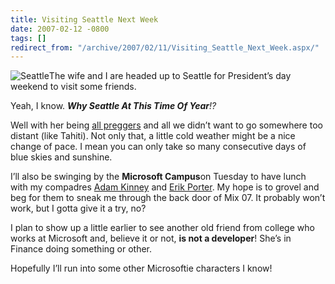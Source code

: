 ```yaml
---
title: Visiting Seattle Next Week
date: 2007-02-12 -0800
tags: []
redirect_from: "/archive/2007/02/11/Visiting_Seattle_Next_Week.aspx/"
---
```


![Seattle](https://haacked.com/images/seattle.jpg)The wife and I are
headed up to Seattle for President’s day weekend to visit some friends.

Yeah, I know. ***Why Seattle At This Time Of Year**!?*

Well with her being [all
preggers](https://haacked.com/archive/2006/11/05/World_Domination_Phase_1_Commenced.aspx "It's a boy!")
and all we didn’t want to go somewhere too distant (like Tahiti). Not
only that, a little cold weather might be a nice change of pace. I mean
you can only take so many consecutive days of blue skies and sunshine.

I’ll also be swinging by the **Microsoft Campus**on Tuesday to have
lunch with my compadres [Adam
Kinney](http://adamkinney.com/ "Devigner at Work") and [Erik
Porter](http://weblogs.asp.net/eporter/ "Erik Porter’s Blog"). My hope
is to grovel and beg for them to sneak me through the back door of Mix
07. It probably won’t work, but I gotta give it a try, no?

I plan to show up a little earlier to see another old friend from
college who works at Microsoft and, believe it or not, **is not a
developer**! She’s in Finance doing something or other.

Hopefully I’ll run into some other Microsoftie characters I know!

